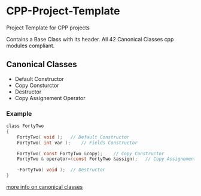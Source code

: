 # CPP-Project-Template
Project Template for CPP projects

Contains a Base Class with its header.
All 42 Canonical Classes cpp modules compliant.

## Canonical Classes
- Default Constructor
- Copy Consturctor
- Destructor
- Copy Assignement Operator

### Example
```c
class FortyTwo
{
	FortyTwo( void );	// Default Constructor
	FortyTwo( int var );	// Fields Constructor

	FortyTwo( const FortyTwo &copy);	// Copy Constructor
	FortyTwo & operator=(const FortyTwo &assign);	// Copy Assignement Operator

	~FortyTwo( void );	// Destructor
}
```
[more info on canonical classes](https://www.francescmm.com/orthodox-canonical-class-form/)
